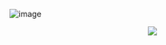 ![image](https://user-images.githubusercontent.com/81821381/184944608-a82549fb-f433-4d9e-88e2-1c6b4dd393e3.png)
<p align="center">
  <img src="https://user-images.githubusercontent.com/81821381/184945313-9da730e5-bf3b-43c7-b4e5-606829ec2af7.png" />
</p>
